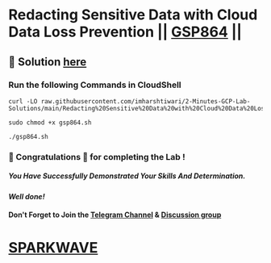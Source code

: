 # Redacting Sensitive Data with Cloud Data Loss Prevention || [GSP864](https://www.cloudskillsboost.google/focuses/46234?parent=catalog) ||

## 🔑 Solution [here](https://www.youtube.com/@sparkwave.01)

### Run the following Commands in CloudShell

```
curl -LO raw.githubusercontent.com/imharshtiwari/2-Minutes-GCP-Lab-Solutions/main/Redacting%20Sensitive%20Data%20with%20Cloud%20Data%20Loss%20Prevention/gsp864.sh

sudo chmod +x gsp864.sh

./gsp864.sh
```

### 🐼 Congratulations 🎉 for completing the Lab !

##### *You Have Successfully Demonstrated Your Skills And Determination.*

#### *Well done!*

#### Don't Forget to Join the [Telegram Channel](https://t.me/sparkwave.01) & [Discussion group](https://t.me/sparkwave.01chats)

# [SPARKWAVE](https://www.youtube.com/@sparkwave.01)
